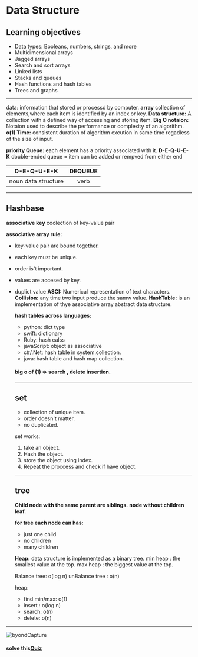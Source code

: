# Data Structure
## Learning objectives
* Data types: Booleans, numbers, strings, and more
* Multidimensional arrays
* Jagged arrays
* Search and sort arrays
* Linked lists
* Stacks and queues
* Hash functions and hash tables
* Trees and graphs
 ------

data: information that stored or processd by computer.
**array** collection of elements,where each item is identified by an index or key.
**Data structure:**  A collection with a defined way of accessing and storing item.
**Big O notaion:** Notaion used to describe the performance or complexity of an algorithm.
**o(1) Time:** consistent duration of algorithm  excution in same time regadless of the size of input.

**priority Queue:** each element has a priority associated with it.
**D-E-Q-U-E-K** double-ended queue = item can be added or rempved from either end

| **D-E-Q-U-E-K**     |  DEQUEUE |
| ------------------- | :--------: |
| noun data structure |    verb    |
---
## Hashbase
**associative key** coolection of key-value pair

**associative array rule:**
* key-value pair are bound together.
* each key must be unique.
* order is't important.
* values are accesed by key.
* duplict value
  **ASCI:** Numerical representation of text characters.
  **Collision:** any time two input produce the samw value.
  **HashTable:** is an implementation of thye associative array abstract data structure.

  **hash tables across languages:**
  * python: dict type
  * swift: dictionary
  * Ruby: hash calss
  * javaScript: object as associative
  * c#/.Net: hash table in system.collection.
  * java: hash table and hash map collection.


  #### big o of (1) => search , delete insertion.

  ---
  ## set
  - collection of unique item.
  - order doesn't matter.
  - no duplicated.

  set works:
  1. take an object.
  2. Hash the object.
  3. store the object using index.
  4. Repeat the proccess and check if have object.
   ---
   ## tree
   **Child node with the same parent are siblings.**
   **node without children leaf.**

   **for tree each node can has:**
   * just one child
   * no children
   * many children
  
  **Heap:** data structure is implemented as a binary tree.
  min heap : the smallest value at the top.
  max heap : the biggest value at the top.



  
  Balance tree: o(log n)
  unBalance tree : o(n)

  heap:
  * find min/max: o(1)
  * insert : o(log n)
  * search: o(n)
  * delete: o(n)

---
![byondCapture](https://user-images.githubusercontent.com/70604321/162356768-f9a6fc53-5833-424d-a64b-6111027947ae.PNG)

#### solve this[Quiz](https://docs.google.com/forms/d/e/1FAIpQLSe5ug8W1GrOGPbhe5CsqDnRLBT9hGZ47IS6VGJsFMMtwTkUXw/viewform?usp=sf_link)

